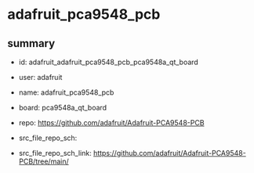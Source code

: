 # adafruit_pca9548_pcb
 
## summary 
* id: adafruit_adafruit_pca9548_pcb_pca9548a_qt_board
* user: adafruit
* name: adafruit_pca9548_pcb
* board: pca9548a_qt_board
* repo: https://github.com/adafruit/Adafruit-PCA9548-PCB



* src_file_repo_sch: 
* src_file_repo_sch_link: https://github.com/adafruit/Adafruit-PCA9548-PCB/tree/main/






